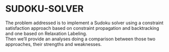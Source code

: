 # SUDOKU-SOLVER
The problem addressed is to implement a Sudoku solver using a constraint satisfaction
approach based on constraint propagation and backtracking and one
based on Relaxation Labeling. \
Then we’ll provide an analyses doing a comparison between those two approaches,
their strengths and weaknesses.
